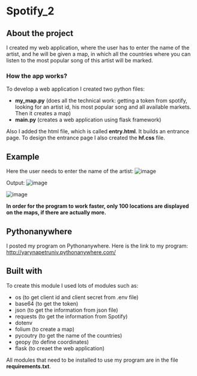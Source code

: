 # Spotify_2
## About the project
I created my web application, where the user has to enter the name of the artist, and he will be given a map, in which all the countries where you can listen to the most popular song of this artist will be marked.
### How the app works?
To develop a web application I created two python files:
* **my_map.py** (does all the technical work: getting a token from spotify, looking for an artist id, his most popular song and all available markets. Then it creates a map)
* **main.py** (creates a web application using flask framework)

Also I added the html file, which is called **entry.html**. It builds an entrance page.
To design the entrance page I also created the **hf.css** file.

## Example
Here the user needs to enter the name of the artist:
![image](https://user-images.githubusercontent.com/116542027/221881792-76d778c9-734d-42cb-acb1-58f4e27fc6f3.png)

Output:
![image](https://user-images.githubusercontent.com/116542027/221882750-e10eccfc-14ce-41a1-a0d4-0aa7ea061242.png)

![image](https://user-images.githubusercontent.com/116542027/221883538-33fc8a7b-39f8-4d4b-a995-7bc632c367e8.png)

**In order for the program to work faster, only 100 locations are displayed on the maps, if there are actually more.**

## Pythonanywhere
I posted my program on Pythonanywhere.
Here is the link to my program: http://yarynapetruniv.pythonanywhere.com/

## Built with
To create this module I used lots of modules such as:
* os (to get client id and client secret from .env file)
* base64 (to get the token)
* json (to get the information from json file)
* requests (to get the information from Spotify)
* dotenv
* folium (to create a map)
* pycoutry (to get the name of the countries)
* geopy (to define coordinates)
* flask (to creaet the web application)

All modules that need to be installed to use my program are in the file **requirements.txt**.
